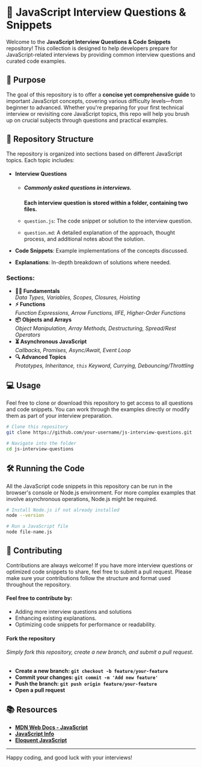 # 🚀 JavaScript Interview Questions & Snippets

Welcome to the **JavaScript Interview Questions & Code Snippets** repository! This collection is designed to help developers prepare for JavaScript-related interviews by providing common interview questions and curated code examples.

## 🎯 Purpose

The goal of this repository is to offer a **concise yet comprehensive guide** to important JavaScript concepts, covering various difficulty levels—from beginner to advanced. Whether you're preparing for your first technical interview or revisiting core JavaScript topics, this repo will help you brush up on crucial subjects through questions and practical examples.

## 📂 Repository Structure

The repository is organized into sections based on different JavaScript topics. Each topic includes:

- #### **Interview Questions**
  - ##### **Commonly asked questions in interviews.** 
    **Each interview question is stored within a folder, containing two files.**

  - `question.js`: The code snippet or solution to the interview question.
  - `question.md`: A detailed explanation of the approach, thought process, and additional notes about the solution.


- **Code Snippets**: Example implementations of the concepts discussed.
- **Explanations**: In-depth breakdown of solutions where needed.

### Sections:

- **🧑‍💻 Fundamentals**  
  _Data Types, Variables, Scopes, Closures, Hoisting_
- **⚡ Functions**  
  _Function Expressions, Arrow Functions, IIFE, Higher-Order Functions_
- **📦 Objects and Arrays**  
  _Object Manipulation, Array Methods, Destructuring, Spread/Rest Operators_
- **⏳ Asynchronous JavaScript**  
  _Callbacks, Promises, Async/Await, Event Loop_
- **🔍 Advanced Topics**  
  _Prototypes, Inheritance, `this` Keyword, Currying, Debouncing/Throttling_

## 💻 Usage

Feel free to clone or download this repository to get access to all questions and code snippets. You can work through the examples directly or modify them as part of your interview preparation.

```bash
# Clone this repository
git clone https://github.com/your-username/js-interview-questions.git

# Navigate into the folder
cd js-interview-questions
```
## 🛠️ Running the Code
All the JavaScript code snippets in this repository can be run in the browser's console or Node.js environment. For more complex examples that involve asynchronous operations, Node.js might be required.
```bash
# Install Node.js if not already installed
node --version

# Run a JavaScript file
node file-name.js
```

## 📝 Contributing

Contributions are always welcome! If you have more interview questions or optimized code snippets to share, feel free to submit a pull request. Please make sure your contributions follow the structure and format used throughout the repository.

#### Feel free to contribute by:
- Adding more interview questions and solutions
- Enhancing existing explanations.
- Optimizing code snippets for performance or readability.

#### **Fork the repository**

###### Simply fork this repository, create a new branch, and submit a pull request.
- **Create a new branch: `git checkout -b feature/your-feature`**
- **Commit your changes:   `git commit -m 'Add new feature'`**
- **Push the branch: `git push origin feature/your-feature`**
- **Open a pull request**

## 📚 Resources
- **[MDN Web Docs - JavaScript](https://developer.mozilla.org/en-US/docs/Web/JavaScript)**
- **[JavaScript Info](https://javascript.info/)**
- **[Eloquent JavaScript](https://eloquentjavascript.net/)**

---

Happy coding, and good luck with your interviews!
